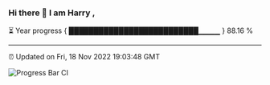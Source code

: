 ### Hi there 👋 I am Harry , 

⏳ Year progress { ██████████████████████████▁▁▁▁ } 88.16 %

---

⏰ Updated on Fri, 18 Nov 2022 19:03:48 GMT

![Progress Bar CI](https://github.com/duykhang68/duykhang68/workflows/Progress%20Bar%20CI/badge.svg)
